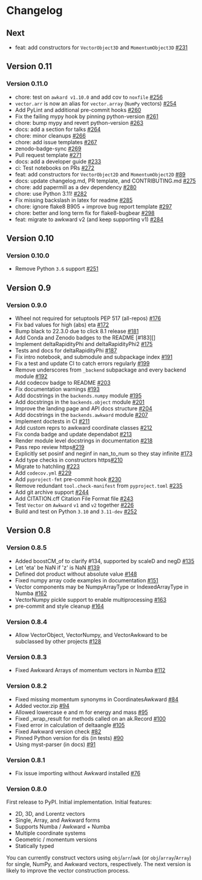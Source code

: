 # Changelog

## Next

- feat: add constructors for `VectorObject3D` and `MomentumObject3D` [#231][]

[#231]: https://github.com/scikit-hep/vector/pull/231

## Version 0.11

### Version 0.11.0

- chore: test on `awkard v1.10.0` and add cov to `noxfile` [#256][]
- `vector.arr` is now an alias for `vector.array` (`NumPy` vectors) [#254][]
- Add PyLint and additional pre-commit hooks [#260][]
- Fix the failing mypy hook by pinning python-version [#261][]
- chore: bump mypy and revert python-version [#263][]
- docs: add a section for talks [#264][]
- chore: minor cleanups [#266][]
- chore: add issue templates [#267][]
- zenodo-badge-sync [#269][]
- Pull request template [#271][]
- docs: add a developer guide [#233][]
- ci: Test notebooks on PRs [#272][]
- feat: add constructors for `VectorObject2D` and `MomentumObject2D` [#89][]
- docs: update changelog.md, PR template, and CONTRIBUTING.md [#275][]
- chore: add papermill as a dev dependency [#280][]
- chore: use Python 3.11! [#282][]
- Fix missing backslash in latex for readme [#285][]
- chore: ignore flake8 B905 + improve bug report template [#297][]
- chore: better and long term fix for flake8-bugbear [#298][]
- feat: migrate to awkward v2 (and keep supporting v1) [#284][]

[#256]: https://github.com/scikit-hep/vector/pull/256
[#254]: https://github.com/scikit-hep/vector/pull/254
[#260]: https://github.com/scikit-hep/vector/pull/260
[#261]: https://github.com/scikit-hep/vector/pull/261
[#263]: https://github.com/scikit-hep/vector/pull/263
[#264]: https://github.com/scikit-hep/vector/pull/264
[#266]: https://github.com/scikit-hep/vector/pull/266
[#267]: https://github.com/scikit-hep/vector/pull/267
[#269]: https://github.com/scikit-hep/vector/pull/269
[#271]: https://github.com/scikit-hep/vector/pull/271
[#233]: https://github.com/scikit-hep/vector/pull/233
[#272]: https://github.com/scikit-hep/vector/pull/272
[#89]: https://github.com/scikit-hep/vector/pull/89
[#275]: https://github.com/scikit-hep/vector/pull/275
[#280]: https://github.com/scikit-hep/vector/pull/280
[#282]: https://github.com/scikit-hep/vector/pull/282
[#285]: https://github.com/scikit-hep/vector/pull/285
[#297]: https://github.com/scikit-hep/vector/pull/297
[#298]: https://github.com/scikit-hep/vector/pull/298
[#284]: https://github.com/scikit-hep/vector/pull/284

## Version 0.10

### Version 0.10.0

- Remove Python `3.6` support [#251][]

[#251]: https://github.com/scikit-hep/vector/pull/251

## Version 0.9

### Version 0.9.0

- Wheel not required for setuptools PEP 517 (all-repos) [#176][]
- Fix bad values for high (abs) eta [#172][]
- Bump black to 22.3.0 due to click 8.1 release [#181][]
- Add Conda and Zenodo badges to the README [#183][]
- Implement deltaRapidityPhi and deltaRapidityPhi2 [#175][]
- Tests and docs for deltaRapidityPhi [#187][]
- Fix intro notebook, and submodule and subpackage index [#191][]
- Fix a test and update CI to catch errors regularly [#199][]
- Remove underscores from `_backend` subpackage and every backend module [#192][]
- Add codecov badge to README [#203][]
- Fix documentation warnings [#193][]
- Add docstrings in the `backends.numpy` module [#195][]
- Add docstrings in the `backends.object` module [#201][]
- Improve the landing page and API docs structure [#204][]
- Add docstrings in the `backends.awkward` module [#207][]
- Implement doctests in CI [#211][]
- Add custom reprs to awkward coordinate classes [#212][]
- Fix conda badge and update dependabot [#213][]
- Render module level docstrings in documentation [#218][]
- Pass repo review https[#219][]
- Explicitly set posinf and neginf in nan_to_num so they stay infinite [#173][]
- Add type checks in constructors https[#210][]
- Migrate to hatchling [#223][]
- Add `codecov.yml` [#229][]
- Add `pyproject-fmt` pre-commit hook [#230][]
- Remove redundant `tool.check-manifest` from `pyproject.toml` [#235][]
- Add git archive support [#244][]
- Add CITATION.cff Citation File Format file [#243][]
- Test `Vector` on `Awkward` `v1` and `v2` together [#226][]
- Build and test on Python `3.10` and `3.11-dev` [#252][]

[#176]: https://github.com/scikit-hep/vector/pull/176
[#172]: https://github.com/scikit-hep/vector/pull/172
[#181]: https://github.com/scikit-hep/vector/pull/181
[#175]: https://github.com/scikit-hep/vector/pull/175
[#187]: https://github.com/scikit-hep/vector/pull/187
[#191]: https://github.com/scikit-hep/vector/pull/191
[#199]: https://github.com/scikit-hep/vector/pull/199
[#192]: https://github.com/scikit-hep/vector/pull/192
[#203]: https://github.com/scikit-hep/vector/pull/203
[#193]: https://github.com/scikit-hep/vector/pull/193
[#195]: https://github.com/scikit-hep/vector/pull/195
[#201]: https://github.com/scikit-hep/vector/pull/201
[#204]: https://github.com/scikit-hep/vector/pull/204
[#207]: https://github.com/scikit-hep/vector/pull/207
[#211]: https://github.com/scikit-hep/vector/pull/211
[#212]: https://github.com/scikit-hep/vector/pull/212
[#213]: https://github.com/scikit-hep/vector/pull/213
[#218]: https://github.com/scikit-hep/vector/pull/218
[#219]: https://github.com/scikit-hep/vector/pull/219
[#173]: https://github.com/scikit-hep/vector/pull/173
[#210]: https://github.com/scikit-hep/vector/pull/210
[#223]: https://github.com/scikit-hep/vector/pull/223
[#229]: https://github.com/scikit-hep/vector/pull/229
[#230]: https://github.com/scikit-hep/vector/pull/230
[#235]: https://github.com/scikit-hep/vector/pull/235
[#244]: https://github.com/scikit-hep/vector/pull/244
[#243]: https://github.com/scikit-hep/vector/pull/243
[#226]: https://github.com/scikit-hep/vector/pull/226
[#252]: https://github.com/scikit-hep/vector/pull/252

## Version 0.8

### Version 0.8.5

- Added boostCM_of to clarify #134, supported by scaleD and negD [#135][]
- Let 'eta' be NaN if 'z' is NaN [#139][]
- Defined dot product without absolute value [#148][]
- Fixed numpy array code examples in documentation [#151][]
- Vector components may be NumpyArrayType or IndexedArrayType in Numba [#162][]
- VectorNumpy pickle support to enable multiprocessing [#163][]
- pre-commit and style cleanup [#164][]

[#135]: https://github.com/scikit-hep/vector/pull/135
[#139]: https://github.com/scikit-hep/vector/pull/139
[#148]: https://github.com/scikit-hep/vector/pull/148
[#151]: https://github.com/scikit-hep/vector/pull/151
[#162]: https://github.com/scikit-hep/vector/pull/162
[#163]: https://github.com/scikit-hep/vector/pull/163
[#164]: https://github.com/scikit-hep/vector/pull/164

### Version 0.8.4

- Allow VectorObject, VectorNumpy, and VectorAwkward to be subclassed by other projects [#128][]

[#128]: https://github.com/scikit-hep/vector/pull/128

### Version 0.8.3

- Fixed Awkward Arrays of momentum vectors in Numba [#112]

[#112]: https://github.com/scikit-hep/vector/pull/112

### Version 0.8.2

- Fixed missing momentum synonyms in CoordinatesAwkward [#84][]
- Added vector.zip [#94][]
- Allowed lowercase e and m for energy and mass [#95][]
- Fixed \_wrap_result for methods called on an ak.Record [#100][]
- Fixed error in calculation of deltaangle [#105][]
- Fixed Awkward version check [#82][]
- Pinned Python version for dis (in tests) [#90][]
- Using myst-parser (in docs) [#91][]

[#82]: https://github.com/scikit-hep/vector/pull/82
[#84]: https://github.com/scikit-hep/vector/pull/84
[#90]: https://github.com/scikit-hep/vector/pull/90
[#91]: https://github.com/scikit-hep/vector/pull/91
[#94]: https://github.com/scikit-hep/vector/pull/94
[#95]: https://github.com/scikit-hep/vector/pull/95
[#100]: https://github.com/scikit-hep/vector/pull/100
[#105]: https://github.com/scikit-hep/vector/pull/105

### Version 0.8.1

- Fix issue importing without Awkward installed [#76][]

[#76]: https://github.com/scikit-hep/vector/pull/76

### Version 0.8.0

First release to PyPI. Initial implementation. Initial features:

- 2D, 3D, and Lorentz vectors
- Single, Array, and Awkward forms
- Supports Numba / Awkward + Numba
- Multiple coordinate systems
- Geometric / momentum versions
- Statically typed

You can currently construct vectors using `obj`/`arr`/`awk` (or
`obj`/`array`/`Array`) for single, NumPy, and Awkward vectors, respectively.
The next version is likely to improve the vector construction process.
